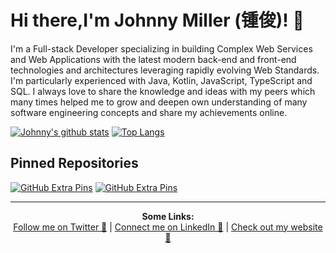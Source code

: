# Hi there,I'm Johnny Miller (锺俊)! 👋 

I'm a Full-stack Developer specializing in building Complex Web Services and Web Applications with the latest modern back-end and front-end technologies and architectures leveraging rapidly evolving Web Standards. I'm particularly experienced with Java, Kotlin, JavaScript, TypeScript and SQL. I always love to share the knowledge and ideas with my peers which many times helped me to grow and deepen own understanding of many software engineering concepts and share my achievements online.

[![Johnny's github stats](https://github-readme-stats.vercel.app/api?username=johnnymillergh&count_private=true&show_icons=true)](https://github.com/anuraghazra/github-readme-stats) [![Top Langs](https://github-readme-stats.vercel.app/api/top-langs/?username=johnnymillergh&layout=compact)](https://github.com/anuraghazra/github-readme-stats)

## Pinned Repositories

[![GitHub Extra Pins](https://github-readme-stats.vercel.app/api/pin/?username=johnnymillergh&repo=vuetify-typescript-playground)](https://github.com/johnnymillergh/vuetify-typescript-playground) [![GitHub Extra Pins](https://github-readme-stats.vercel.app/api/pin/?username=johnnymillergh&repo=devtools-enhancement)](https://github.com/johnnymillergh/devtools-enhancement)

---

<p align="center">
  <b>Some Links:</b><br>
  <a href="https://twitter.com/ijohnnymiller/" >Follow me on Twitter 💬</a> |
  <a href="https://www.linkedin.com/in/ijohnnymiller/">Connect me on LinkedIn 👔</a> |
  <a href="https://johnnymillergh.github.io/">Check out my website 🔗</a>
  <br><br>
  <!-- <img src="http://s.4cdn.org/image/title/105.gif"> -->
</p>
